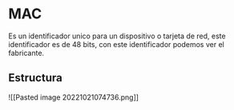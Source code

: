 # MAC
Es un identificador unico para un dispositivo o tarjeta de red, este identificador es de 48 bits, con este identificador podemos ver el fabricante.

## Estructura

![[Pasted image 20221021074736.png]]